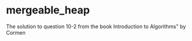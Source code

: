 # mergeable_heap
 
The solution to question 10-2 from the book Introduction to Algorithms" by Cormen 